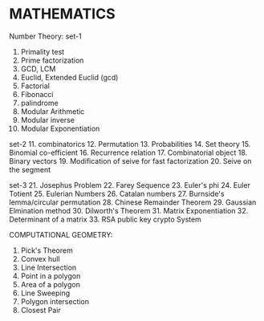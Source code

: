  MATHEMATICS
 ============
 Number Theory:
 set-1
 1.	Primality test
 2.	Prime factorization
 3.	GCD, LCM
 4. Euclid, Extended Euclid (gcd)
 5.	Factorial
 6.	Fibonacci
 7. palindrome
 8. Modular Arithmetic
 9.	Modular inverse
 10. Modular Exponentiation

 set-2
 11. combinatorics
 12. Permutation
 13. Probabilities
 14. Set theory
 15. Binomial co-efficient
 16. Recurrence relation
 17. Combinatorial object
 18. Binary vectors
 19. Modification of seive for fast factorization
 20. Seive on the segment	

 set-3
 21. Josephus Problem
 22. Farey Sequence
 23. Euler's phi
 24. Euler Totient
 25. Eulerian Numbers
 26. Catalan numbers
 27. Burnside's lemma/circular permutation
 28. Chinese Remainder Theorem
 29. Gaussian Elmination method
 30. Dilworth's Theorem
 31. Matrix Exponentiation
 32. Determinant of a matrix
 33. RSA public key crypto System

 COMPUTATIONAL GEOMETRY:
 1.	Pick's Theorem
 2.	Convex hull
 3.	Line Intersection
 4.	Point in a polygon
 5.	Area of a polygon
 6.	Line Sweeping
 7.	Polygon intersection
 8.	Closest Pair
